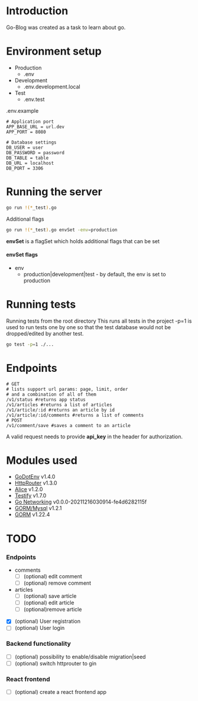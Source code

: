 # Introduction

Go-Blog was created as a task to learn about go.

# Environment setup

* Production 
    * .env
* Development
    * .env.development.local
* Test
    * .env.test

.env.example
```shell
# Application port
APP_BASE_URL = url.dev
APP_PORT = 8080

# Database settings
DB_USER = user
DB_PASSWORD = password
DB_TABLE = table
DB_URL = localhost
DB_PORT = 3306
```

# Running the server

```sh
go run !(*_test).go
```

Additional flags
```sh
go run !(*_test).go envSet -env=production
```
**envSet** is a flagSet which holds additional flags that can be set
#### envSet flags
* env
    * production|development|test - by default, the env is set to production

# Running tests

Running tests from the root directory
This runs all tests in the project
-p=1 is used to run tests one by one so that the test database would not be dropped/edited by another test.

```sh
go test -p=1 ./...
```

# Endpoints

```shell
# GET
# lists support url params: page, limit, order
# and a combination of all of them
/v1/status #returns app status
/v1/articles #returns a list of articles
/v1/article/:id #returns an article by id
/v1/article/:id/comments #returns a list of comments
# POST
/v1/comment/save #saves a comment to an article
```
A valid request needs to provide **api_key** in the header for authorization.

# Modules used
* [GoDotEnv](https://github.com/joho/godotenv) v1.4.0
* [HttpRouter](https://github.com/julienschmidt/httprouter) v1.3.0
* [Alice](https://github.com/justinas/alice) v1.2.0
* [Testify](https://github.com/stretchr/testify) v1.7.0
* [Go Networking](https://pkg.go.dev/golang.org/x/net) v0.0.0-20211216030914-fe4d6282115f
* [GORM/Mysql](https://gorm.io/) v1.2.1
* [GORM](https://gorm.io/) v1.22.4

# TODO
### Endpoints
* comments
    - [ ] \(optional) edit comment
    - [ ] \(optional) remove comment
* articles
    - [ ] \(optional) save article
    - [ ] \(optional) edit article
    - [ ] \(optional)remove article
- [x] \(optional) User registration
- [ ] \(optional) User login

### Backend functionality
- [ ] \(optional) possibility to enable/disable migration|seed
- [ ] \(optional) switch httprouter to gin

### React frontend
- [ ] \(optional) create a react frontend app
